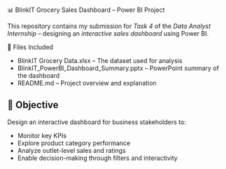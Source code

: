 📊 BlinkIT Grocery Sales Dashboard – Power BI Project

This repository contains my submission for *Task 4* of the *Data Analyst Internship* – designing an *interactive sales dashboard* using Power BI.

 📁 Files Included
- BlinkIT Grocery Data.xlsx – The dataset used for analysis
- BlinkIT_PowerBI_Dashboard_Summary.pptx – PowerPoint summary of the dashboard
- README.md – Project overview and explanation

## 🎯 Objective
Design an interactive dashboard for business stakeholders to:
- Monitor key KPIs
- Explore product category performance
- Analyze outlet-level sales and ratings
- Enable decision-making through filters and interactivity



